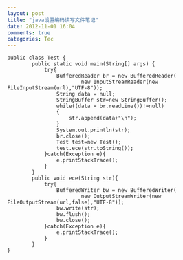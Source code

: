 ```yaml
---
layout: post
title: "java设置编码读写文件笔记"
date: 2012-11-01 16:04
comments: true
categories: Tec
---
```

	public class Test {  
	        public static void main(String[] args) {  
	            try{  
	                BufferedReader br = new BufferedReader(  
	                        new InputStreamReader(new FileInputStream(url),"UTF-8"));  
	                String data = null;  
	                StringBuffer str=new StringBuffer();  
	                while((data = br.readLine())!=null)  
	                {  
	                    str.append(data+"\n");  
	                }  
	                System.out.println(str);  
	                br.close();  
	                Test test=new Test();  
	                test.ece(str.toString());  
	            }catch(Exception e){  
	                e.printStackTrace();  
	            }             
	        }  
	        public void ece(String str){  
	            try{  
	                BufferedWriter bw = new BufferedWriter(  
	                        new OutputStreamWriter(new FileOutputStream(url,false),"UTF-8"));  
	                bw.write(str);  
	                bw.flush();  
	                bw.close();  
	            }catch(Exception e){  
	                e.printStackTrace();  
	            }     
	        }  
	}  